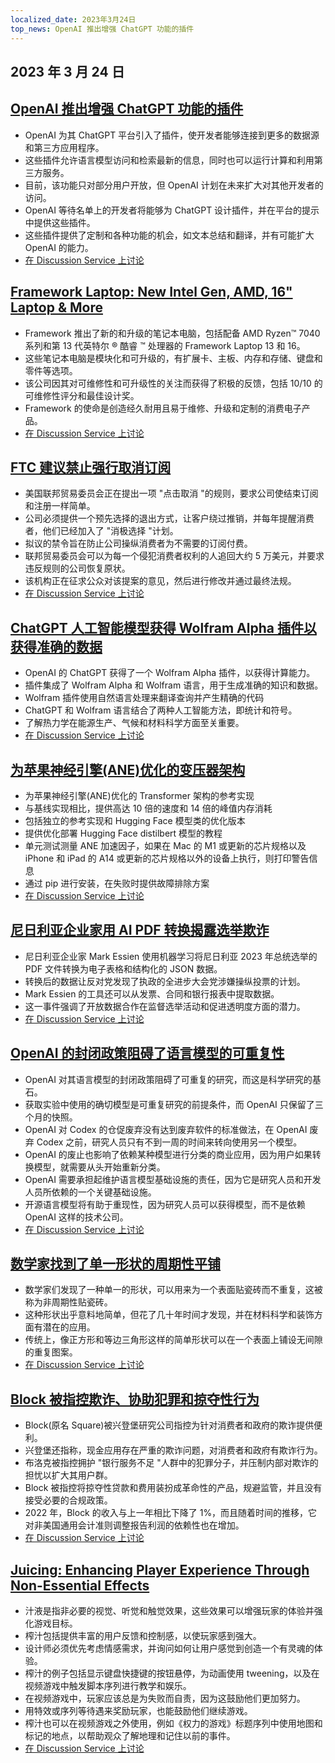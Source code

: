 ```yaml
---
localized_date: 2023年3月24日
top_news: OpenAI 推出增强 ChatGPT 功能的插件
---
```


## 2023 年 3 月 24 日

## [OpenAI 推出增强 ChatGPT 功能的插件](https://openai.com/blog/chatgpt-plugins)

- OpenAI 为其 ChatGPT 平台引入了插件，使开发者能够连接到更多的数据源和第三方应用程序。
- 这些插件允许语言模型访问和检索最新的信息，同时也可以运行计算和利用第三方服务。
- 目前，该功能只对部分用户开放，但 OpenAI 计划在未来扩大对其他开发者的访问。
- OpenAI 等待名单上的开发者将能够为 ChatGPT 设计插件，并在平台的提示中提供这些插件。
- 这些插件提供了定制和各种功能的机会，如文本总结和翻译，并有可能扩大 OpenAI 的能力。
- [在 Discussion Service 上讨论](http://news.ycombinator.com/item?id=35277677)

## [Framework Laptop: New Intel Gen, AMD, 16" Laptop & More](https://frame.work/)

- Framework 推出了新的和升级的笔记本电脑，包括配备 AMD Ryzen™ 7040 系列和第 13 代英特尔 ® 酷睿 ™ 处理器的 Framework Laptop 13 和 16。
- 这些笔记本电脑是模块化和可升级的，有扩展卡、主板、内存和存储、键盘和零件等选项。
- 该公司因其对可维修性和可升级性的关注而获得了积极的反馈，包括 10/10 的可维修性评分和最佳设计奖。
- Framework 的使命是创造经久耐用且易于维修、升级和定制的消费电子产品。
- [在 Discussion Service 上讨论](http://news.ycombinator.com/item?id=35277660)

## [FTC 建议禁止强行取消订阅](https://www.theverge.com/2023/3/23/23652373/ftc-click-to-cancel-subscription-service-dark-patterns-ban)

- 美国联邦贸易委员会正在提出一项 "点击取消 "的规则，要求公司使结束订阅和注册一样简单。
- 公司必须提供一个预先选择的退出方式，让客户绕过推销，并每年提醒消费者，他们已经加入了 "消极选择 "计划。
- 拟议的禁令旨在防止公司操纵消费者为不需要的订阅付费。
- 联邦贸易委员会可以为每一个侵犯消费者权利的人追回大约 5 万美元，并要求违反规则的公司恢复原状。
- 该机构正在征求公众对该提案的意见，然后进行修改并通过最终法规。
- [在 Discussion Service 上讨论](http://news.ycombinator.com/item?id=35274519)

## [ChatGPT 人工智能模型获得 Wolfram Alpha 插件以获得准确的数据](https://writings.stephenwolfram.com/2023/03/chatgpt-gets-its-wolfram-superpowers/)

- OpenAI 的 ChatGPT 获得了一个 Wolfram Alpha 插件，以获得计算能力。
- 插件集成了 Wolfram Alpha 和 Wolfram 语言，用于生成准确的知识和数据。
- Wolfram 插件使用自然语言处理来翻译查询并产生精确的代码
- ChatGPT 和 Wolfram 语言结合了两种人工智能方法，即统计和符号。
- 了解热力学在能源生产、气候和材料科学方面至关重要。
- [在 Discussion Service 上讨论](http://news.ycombinator.com/item?id=35277925)

## [为苹果神经引擎(ANE)优化的变压器架构](https://github.com/apple/ml-ane-transformers)

- 为苹果神经引擎(ANE)优化的 Transformer 架构的参考实现
- 与基线实现相比，提供高达 10 倍的速度和 14 倍的峰值内存消耗
- 包括独立的参考实现和 Hugging Face 模型类的优化版本
- 提供优化部署 Hugging Face distilbert 模型的教程
- 单元测试测量 ANE 加速因子，如果在 Mac 的 M1 或更新的芯片规格以及 iPhone 和 iPad 的 A14 或更新的芯片规格以外的设备上执行，则打印警告信息
- 通过 pip 进行安装，在失败时提供故障排除方案
- [在 Discussion Service 上讨论](http://news.ycombinator.com/item?id=35282325)

## [尼日利亚企业家用 AI PDF 转换揭露选举欺诈](https://markessien.com/posts/drama_of_transcription/)

- 尼日利亚企业家 Mark Essien 使用机器学习将尼日利亚 2023 年总统选举的 PDF 文件转换为电子表格和结构化的 JSON 数据。
- 转换后的数据让反对党发现了执政的全进步大会党涉嫌操纵投票的计划。
- Mark Essien 的工具还可以从发票、合同和银行报表中提取数据。
- 这一事件强调了开放数据合作在监督选举活动和促进透明度方面的潜力。
- [在 Discussion Service 上讨论](http://news.ycombinator.com/item?id=35272227)

## [OpenAI 的封闭政策阻碍了语言模型的可重复性](https://aisnakeoil.substack.com/p/openais-policies-hinder-reproducible)

- OpenAI 对其语言模型的封闭政策阻碍了可重复的研究，而这是科学研究的基石。
- 获取实验中使用的确切模型是可重复研究的前提条件，而 OpenAI 只保留了三个月的快照。
- OpenAI 对 Codex 的仓促废弃没有达到废弃软件的标准做法，在 OpenAI 废弃 Codex 之前，研究人员只有不到一周的时间来转向使用另一个模型。
- OpenAI 的废止也影响了依赖某种模型进行分类的商业应用，因为用户如果转换模型，就需要从头开始重新分类。
- OpenAI 需要承担起维护语言模型基础设施的责任，因为它是研究人员和开发人员所依赖的一个关键基础设施。
- 开源语言模型将有助于重现性，因为研究人员可以获得模型，而不是依赖 OpenAI 这样的技术公司。
- [在 Discussion Service 上讨论](http://news.ycombinator.com/item?id=35269304)

## [数学家找到了单一形状的周期性平铺](https://www.newscientist.com/article/2365363-mathematicians-discover-shape-that-can-tile-a-wall-and-never-repeat/)

- 数学家们发现了一种单一的形状，可以用来为一个表面贴瓷砖而不重复，这被称为非周期性贴瓷砖。
- 这种形状出乎意料地简单，但花了几十年时间才发现，并在材料科学和装饰方面有潜在的应用。
- 传统上，像正方形和等边三角形这样的简单形状可以在一个表面上铺设无间隙的重复图案。
- [在 Discussion Service 上讨论](http://news.ycombinator.com/item?id=35273707)

## [Block 被指控欺诈、协助犯罪和掠夺性行为](https://hindenburgresearch.com/block/)

- Block(原名 Square)被兴登堡研究公司指控为针对消费者和政府的欺诈提供便利。
- 兴登堡还指称，现金应用存在严重的欺诈问题，对消费者和政府有欺诈行为。
- 布洛克被指控拥护 "银行服务不足 "人群中的犯罪分子，并压制内部对欺诈的担忧以扩大其用户群。
- Block 被指控将掠夺性贷款和费用装扮成革命性的产品，规避监管，并且没有接受必要的合规政策。
- 2022 年，Block 的收入与上一年相比下降了 1%，而且随着时间的推移，它对非美国通用会计准则调整报告利润的依赖性也在增加。
- [在 Discussion Service 上讨论](http://news.ycombinator.com/item?id=35273782)

## [Juicing: Enhancing Player Experience Through Non-Essential Effects](https://garden.bradwoods.io/notes/design/juice)

- 汁液是指非必要的视觉、听觉和触觉效果，这些效果可以增强玩家的体验并强化游戏目标。
- 榨汁包括提供丰富的用户反馈和控制感，以使玩家感到强大。
- 设计师必须优先考虑情感需求，并询问如何让用户感觉到创造一个有灵魂的体验。
- 榨汁的例子包括显示键盘快捷键的按钮悬停，为动画使用 tweening，以及在视频游戏中触发脚本序列进行教学和娱乐。
- 在视频游戏中，玩家应该总是为失败而自责，因为这鼓励他们更加努力。
- 用特效或序列等待遇来奖励玩家，也能鼓励他们继续游戏。
- 榨汁也可以在视频游戏之外使用，例如《权力的游戏》标题序列中使用地图和标记的地点，以帮助观众了解地理和记住以前的事件。
- [在 Discussion Service 上讨论](http://news.ycombinator.com/item?id=35273139)

